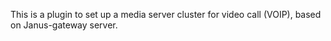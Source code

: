 This is a plugin to set up a media server cluster for video call (VOIP), based on Janus-gateway server. 